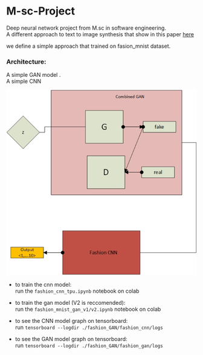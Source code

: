 # M-sc-Project
Deep neural network project from M.sc in software engineering.  
A different approach to text to image synthesis that show in this paper [here]("https://arxiv.org/abs/1605.05396")  

we define a simple approach that trained on fasion_mnist dataset.  
### Architecture: 
 
A simple GAN model .  
A simple CNN

![architecture](./gan.jpg)

* to train the cnn model:  
   run the `fashion_cnn_tpu.ipynb` notebook on colab 

* to train the gan model (V2 is reccomended):  
   run the `fashion_mnist_gan_v1/v2.ipynb` notebook on colab 

* to see the CNN model graph on tensorboard:   
run  `tensorboard --logdir ./fashion_GAN/fashion_cnn/logs` 

* to see the GAN model graph on tensorboard:   
run  `tensorboard --logdir ./fashion_GAN/fashion_gan/logs` 

